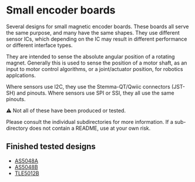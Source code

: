 # Small encoder boards

Several designs for small magnetic encoder boards.
These boards all serve the same purpose, and many have the same shapes. They use different sensor ICs, which depending on the IC may result in different performance or different interface types.

They are intended to sense the absolute angular position of a rotating magnet. Generally this is used to sense the position of a motor shaft, as an input to motor control algorithms, or a joint/actuator position, for robotics applcations.

Where sensors use I2C, they use the Stemma-QT/Qwiic connectors (JST-SH) and pinouts.
Where sensors use SPI or SSI, they all use the same pinouts.

:warning: Not all of these have been produced or tested.

Please consult the individual subdirectories for more information. If a sub-directory does not contain a README, use at your own risk.

## Finished tested designs

- [AS5048A](./Encoder_SPI/)
- [AS5048B](./Encoder/)
- [TLE5012B](./Encoder_SPI_TLE5012B/)

